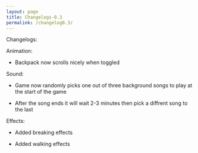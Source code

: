 ```yaml
---
layout: page
title: Changelogs-0.3
permalink: /changelog0.3/
---
```


Changelogs:

Animation:

- Backpack now scrolls nicely when toggled

Sound: 

- Game now randomly picks one out of three background songs to play at the start of the game

- After the song ends it will wait 2-3 minutes then pick a diffrent song to the last

Effects: 

- Added breaking effects

- Added walking effects



